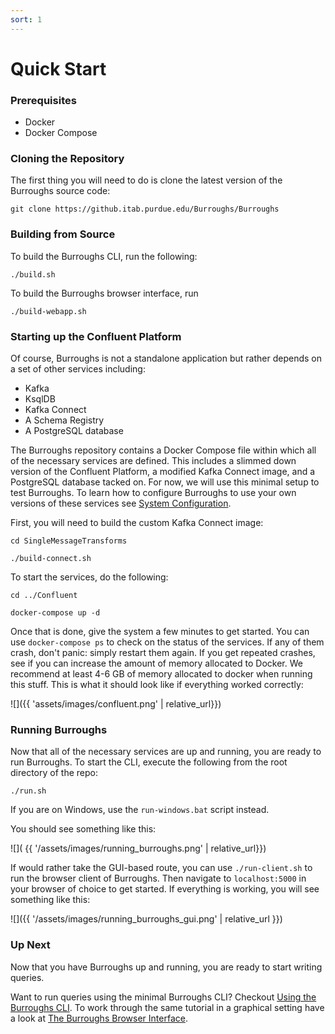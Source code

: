 ```yaml
---
sort: 1
---
```


# Quick Start

### Prerequisites
 - Docker
 - Docker Compose

### Cloning the Repository
The first thing you will need to do is clone the latest version of the Burroughs source code:

`git clone https://github.itab.purdue.edu/Burroughs/Burroughs`

### Building from Source
To build the Burroughs CLI, run the following:

`./build.sh` 

To build the Burroughs browser interface, run

`./build-webapp.sh`

### Starting up the Confluent Platform
Of course, Burroughs is not a standalone application but rather depends on a set of other services including:
- Kafka
- KsqlDB
- Kafka Connect
- A Schema Registry
- A PostgreSQL database 

The Burroughs repository contains a Docker Compose file within which all of the necessary services are defined. This includes a slimmed down version of the Confluent Platform, a modified Kafka Connect image, and a PostgreSQL database tacked on. For now, we will use this minimal setup to test Burroughs. To learn how to configure Burroughs to use your own versions of these services see [System Configuration](/tutorial/config).

First, you will need to build the custom Kafka Connect image:

`cd SingleMessageTransforms`

`./build-connect.sh`

To start the services, do the following:

`cd ../Confluent`

`docker-compose up -d`

Once that is done, give the system a few minutes to get started. You can use `docker-compose ps` to check on the status of the services. If any of them crash, don't panic: simply restart them again. If you get repeated crashes, see if you can increase the amount of memory allocated to Docker. We recommend at least 4-6 GB of memory allocated to docker when running this stuff. This is what it should look like if everything worked correctly:

![]({{ 'assets/images/confluent.png' | relative_url}})


### Running Burroughs
Now that all of the necessary services are up and running, you are ready to run Burroughs. To start the CLI, execute the following from the root directory of the repo:

`./run.sh`

If you are on Windows, use the `run-windows.bat` script instead.

You should see something like this:

![]( {{ '/assets/images/running_burroughs.png' | relative_url}})

If would rather take the GUI-based route, you can use `./run-client.sh` to run the browser client of Burroughs. Then navigate to `localhost:5000` in your browser of choice to get started. If everything is working, you will see something like this:

![]({{ '/assets/images/running_burroughs_gui.png' | relative_url }})

### Up Next
Now that you have Burroughs up and running, you are ready to start writing queries.

Want to run queries using the minimal Burroughs CLI? Checkout [Using the Burroughs CLI](/tutorial/cli_tutorial). To work through the same tutorial in a graphical setting have a look at [The Burroughs Browser Interface](/tutorial/gui). 







